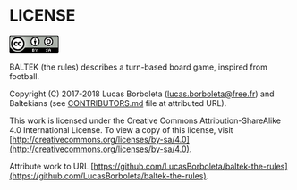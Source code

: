# LICENSE

[![Creative Commons License](../packages/creative-commons/pictures/CC-BY-SA.png)](http://creativecommons.org/licenses/by-sa/4.0)

BALTEK (the rules) describes a turn-based board game, inspired from football. 

Copyright (C) 2017-2018 Lucas Borboleta ([lucas.borboleta@free.fr](mailto:lucas.borboleta@free.fr)) and Baltekians (see [CONTRIBUTORS.md](./CONTRIBUTORS.md) file at attributed URL).

This work is licensed under the Creative Commons Attribution-ShareAlike 4.0 International License. To view a copy of this license, visit [http://creativecommons.org/licenses/by-sa/4.0](http://creativecommons.org/licenses/by-sa/4.0).

Attribute work to URL [https://github.com/LucasBorboleta/baltek-the-rules](https://github.com/LucasBorboleta/baltek-the-rules).
